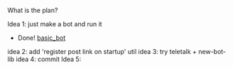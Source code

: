 What is the plan?

Idea 1: just make a bot and run it

- Done! [basic_bot](../examples/basic_bot)

idea 2: add 'register post link on startup' util
idea 3: try teletalk + new-bot-lib
idea 4: commit
Idea 5: 